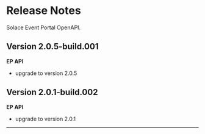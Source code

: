 # Release Notes

Solace Event Portal OpenAPI.

## Version 2.0.5-build.001

**EP API**
- upgrade to version 2.0.5

## Version 2.0.1-build.002

**EP API**
- upgrade to version 2.0.1


---
